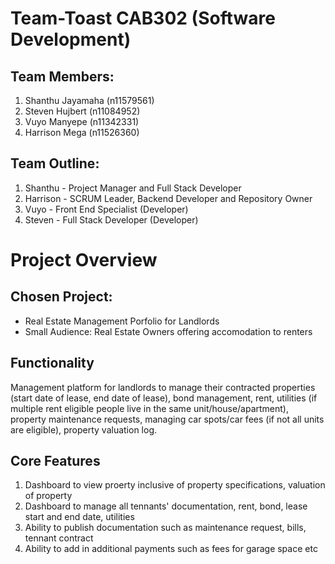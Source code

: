 # Team-Toast CAB302 (Software Development)

## Team Members:
1. Shanthu Jayamaha (n11579561)
2. Steven Hujbert (n11084952)
3. Vuyo Manyepe (n11342331)
4. Harrison Mega (n11526360)



## Team Outline:
1. Shanthu - Project Manager and Full Stack Developer
2. Harrison - SCRUM Leader, Backend Developer and Repository Owner
3. Vuyo - Front End Specialist (Developer)
4. Steven - Full Stack Developer (Developer)
   

   

# Project Overview

## Chosen Project:
- Real Estate Management Porfolio for Landlords
- Small Audience: Real Estate Owners offering accomodation to renters


## Functionality
Management platform for landlords to manage their contracted properties (start date of lease, end date of lease), bond management, rent, utilities (if multiple rent eligible people live in the same unit/house/apartment), property maintenance requests, managing car spots/car fees (if not all units are eligible), property valuation log. 

## Core Features
1. Dashboard to view proerty inclusive of property specifications, valuation of property
2. Dashboard to manage all tennants' documentation, rent, bond, lease start and end date, utilities
3. Ability to publish documentation such as maintenance request, bills, tennant contract
4. Ability to add in additional payments such as fees for garage space etc

